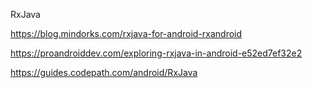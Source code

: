 
RxJava

https://blog.mindorks.com/rxjava-for-android-rxandroid

https://proandroiddev.com/exploring-rxjava-in-android-e52ed7ef32e2

https://guides.codepath.com/android/RxJava
